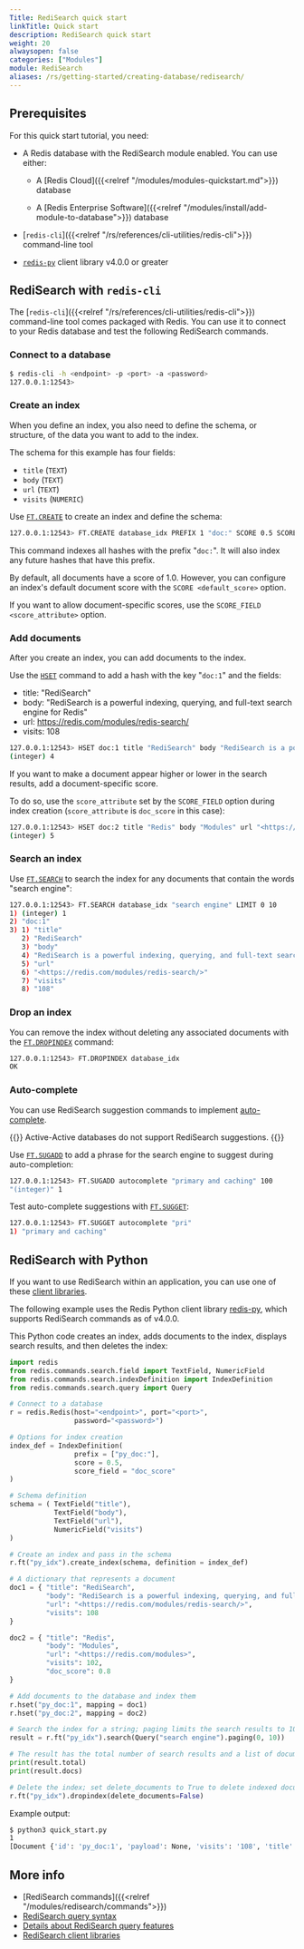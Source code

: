 ```yaml
---
Title: RediSearch quick start
linkTitle: Quick start
description: RediSearch quick start
weight: 20
alwaysopen: false
categories: ["Modules"]
module: RediSearch
aliases: /rs/getting-started/creating-database/redisearch/
---
```


## Prerequisites

For this quick start tutorial, you need:

- A Redis database with the RediSearch module enabled. You can use either:

    - A [Redis Cloud]({{<relref "/modules/modules-quickstart.md">}}) database

    - A [Redis Enterprise Software]({{<relref "/modules/install/add-module-to-database">}}) database

- [`redis-cli`]({{<relref "/rs/references/cli-utilities/redis-cli">}}) command-line tool

- [`redis-py`](https://github.com/redis/redis-py) client library v4.0.0 or greater

## RediSearch with `redis-cli`

The [`redis-cli`]({{<relref "/rs/references/cli-utilities/redis-cli">}}) command-line tool comes packaged with Redis. You can use it to connect to your Redis database and test the following RediSearch commands.

### Connect to a database

```sh
$ redis-cli -h <endpoint> -p <port> -a <password>
127.0.0.1:12543>
```

### Create an index

When you define an index, you also need to define the schema, or structure, of the data you want to add to the index.

The schema for this example has four fields: 
- `title` (`TEXT`)
- `body` (`TEXT`)
- `url` (`TEXT`)
- `visits` (`NUMERIC`)

Use [`FT.CREATE`](https://redis.io/commands/ft.create) to create an index and define the schema:

```sh
127.0.0.1:12543> FT.CREATE database_idx PREFIX 1 "doc:" SCORE 0.5 SCORE_FIELD "doc_score" SCHEMA title TEXT body TEXT url TEXT visits NUMERIC
```

This command indexes all hashes with the prefix "`doc:`". It will also index any future hashes that have this prefix.

By default, all documents have a score of 1.0. However, you can configure an index's default document score with the <nobr>`SCORE <default_score>`</nobr> option.

If you want to allow document-specific scores, use the <nobr>`SCORE_FIELD <score_attribute>`</nobr> option.

### Add documents

After you create an index, you can add documents to the index.

Use the [`HSET`](https://redis.io/commands/hset) command to add a hash with the key "`doc:1`" and the fields:

- title: "RediSearch"
- body: "RediSearch is a powerful indexing, querying, and full-text search engine for Redis"
- url: <https://redis.com/modules/redis-search/>
- visits: 108

```sh
127.0.0.1:12543> HSET doc:1 title "RediSearch" body "RediSearch is a powerful indexing, querying, and full-text search engine for Redis" url "<https://redis.com/modules/redis-search/>" visits 108
(integer) 4
```

If you want to make a document appear higher or lower in the search results, add a document-specific score.

To do so, use the `score_attribute` set by the `SCORE_FIELD` option during index creation (`score_attribute` is `doc_score` in this case):

```sh
127.0.0.1:12543> HSET doc:2 title "Redis" body "Modules" url "<https://redis.com/modules>" visits 102 doc_score 0.8
(integer) 5
```

### Search an index

Use [`FT.SEARCH`](https://redis.io/commands/ft.search) to search the index for any documents that contain the words "search engine":

```sh
127.0.0.1:12543> FT.SEARCH database_idx "search engine" LIMIT 0 10
1) (integer) 1
2) "doc:1"
3) 1) "title"
   2) "RediSearch"
   3) "body"
   4) "RediSearch is a powerful indexing, querying, and full-text search engine for Redis"
   5) "url"
   6) "<https://redis.com/modules/redis-search/>"
   7) "visits"
   8) "108"
```

### Drop an index

You can remove the index without deleting any associated documents with the [`FT.DROPINDEX`](https://redis.io/commands/ft.dropindex) command:

```sh
127.0.0.1:12543> FT.DROPINDEX database_idx
OK
```

### Auto-complete

You can use RediSearch suggestion commands to implement [auto-complete](https://redis.io/docs/stack/search/design/overview/#auto-completion).

{{<note>}}
Active-Active databases do not support RediSearch suggestions.
{{</note>}}

Use [`FT.SUGADD`](https://redis.io/commands/ft.sugadd) to add a phrase for the search engine to suggest during auto-completion:

```sh
127.0.0.1:12543> FT.SUGADD autocomplete "primary and caching" 100
"(integer)" 1
```

Test auto-complete suggestions with [`FT.SUGGET`](https://redis.io/commands/ft.sugget):

```sh
127.0.0.1:12543> FT.SUGGET autocomplete "pri"
1) "primary and caching"
```

## RediSearch with Python

If you want to use RediSearch within an application, you can use one of these [client libraries](https://oss.redis.com/redisearch/Clients/).

The following example uses the Redis Python client library [redis-py](https://github.com/redis/redis-py), which supports RediSearch commands as of v4.0.0.

This Python code creates an index, adds documents to the index, displays search results, and then deletes the index:

```python
import redis
from redis.commands.search.field import TextField, NumericField
from redis.commands.search.indexDefinition import IndexDefinition
from redis.commands.search.query import Query

# Connect to a database
r = redis.Redis(host="<endpoint>", port="<port>", 
                password="<password>")

# Options for index creation
index_def = IndexDefinition(
                prefix = ["py_doc:"],
                score = 0.5,
                score_field = "doc_score"
)

# Schema definition
schema = ( TextField("title"),
           TextField("body"),
           TextField("url"),
           NumericField("visits")
)

# Create an index and pass in the schema
r.ft("py_idx").create_index(schema, definition = index_def)

# A dictionary that represents a document
doc1 = { "title": "RediSearch",
         "body": "RediSearch is a powerful indexing, querying, and full-text search engine for Redis",
         "url": "<https://redis.com/modules/redis-search/>",
         "visits": 108
}

doc2 = { "title": "Redis",
         "body": "Modules",
         "url": "<https://redis.com/modules>",
         "visits": 102,
         "doc_score": 0.8
}

# Add documents to the database and index them
r.hset("py_doc:1", mapping = doc1)
r.hset("py_doc:2", mapping = doc2)

# Search the index for a string; paging limits the search results to 10
result = r.ft("py_idx").search(Query("search engine").paging(0, 10))

# The result has the total number of search results and a list of documents
print(result.total)
print(result.docs)

# Delete the index; set delete_documents to True to delete indexed documents as well
r.ft("py_idx").dropindex(delete_documents=False)
```

Example output:
```sh
$ python3 quick_start.py 
1
[Document {'id': 'py_doc:1', 'payload': None, 'visits': '108', 'title': 'RediSearch', 'body': 'RediSearch is a powerful indexing, querying, and full-text search engine for Redis', 'url': '<https://redis.com/modules/redis-search/>'}]
```

## More info

- [RediSearch commands]({{<relref "/modules/redisearch/commands">}})
- [RediSearch query syntax](https://redis.io/docs/stack/search/reference/query_syntax/)
- [Details about RediSearch query features](https://redis.io/docs/stack/search/reference/)
- [RediSearch client libraries](https://redis.io/docs/stack/search/clients/)
